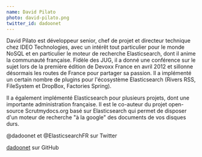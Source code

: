 ```yaml
---
name: David Pilato
photo: david-pilato.png
twitter_id: dadoonet
---
```


David Pilato est développeur senior, chef de projet et directeur technique chez IDEO Technologies, avec un intérêt tout particulier pour le monde NoSQL et en particulier le moteur de recherche Elasticsearch, dont il anime la communauté française. Fidèle des JUG, il a donné une conférence sur le sujet lors de la première édition de Devoxx France en avril 2012 et sillonne désormais les routes de France pour partager sa passion. Il a implémenté un certain nombre de plugins pour l'écosystème Elasticsearch (Rivers RSS, FileSystem et DropBox, Factories Spring).

Il a également implémenté Elasticsearch pour plusieurs projets, dont une importante administration française. Il est le co-auteur du projet open-source Scrutmydocs.org basé sur Elasticsearch qui permet de disposer d'un moteur de recherche "à la google" des documents de vos disques durs.

@dadoonet et @ElasticsearchFR sur Twitter

[dadoonet](https://github.com/dadoonet) sur GitHub